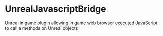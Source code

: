 # UnrealJavascriptBridge
Unreal in game plugin allowing in game web browser executed JavaScript to call a methods on Unreal objects 
